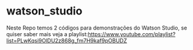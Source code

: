 # watson_studio
Neste Repo temos 2 códigos para demonstrações do Watson Studio, se quiser saber mais veja a playlist:https://www.youtube.com/playlist?list=PLwKqsi9OlDU2z868g_fm7H9kaf9pOBUDZ
